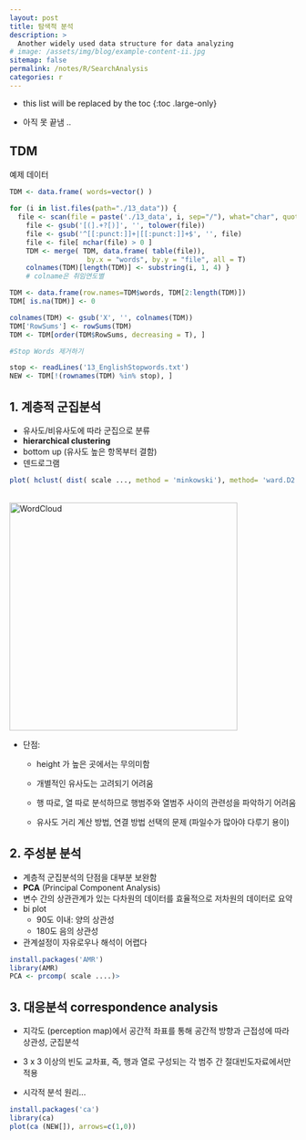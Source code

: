 ```yaml
---
layout: post
title: 탐색적 분석
description: >
  Another widely used data structure for data analyzing
# image: /assets/img/blog/example-content-ii.jpg
sitemap: false
permalink: /notes/R/SearchAnalysis
categories: r
---
```


* this list will be replaced by the toc
{:toc .large-only}


- 아직 못 끝냄 ..

## TDM

예제 데이터

```R
TDM <- data.frame( words=vector() )
   
for (i in list.files(path="./13_data")) {
  file <- scan(file = paste('./13_data', i, sep="/"), what="char", quote=NULL)
    file <- gsub('[(].+?[)]', '', tolower(file))
    file <- gsub('^[[:punct:]]+|[[:punct:]]+$', '', file)
    file <- file[ nchar(file) > 0 ]
    TDM <- merge( TDM, data.frame( table(file)),
                   by.x = "words", by.y = "file", all = T)
    colnames(TDM)[length(TDM)] <- substring(i, 1, 4) }
    # colname은 취임연도별

TDM <- data.frame(row.names=TDM$words, TDM[2:length(TDM)])
TDM[ is.na(TDM)] <- 0

colnames(TDM) <- gsub('X', '', colnames(TDM))
TDM['RowSums'] <- rowSums(TDM)
TDM <- TDM[order(TDM$RowSums, decreasing = T), ]

#Stop Words 제거하기

stop <- readLines('13_EnglishStopwords.txt')
NEW <- TDM[!(rownames(TDM) %in% stop), ]

```

## 1. 계층적 군집분석

- 유사도/비유사도에 따라 군집으로 분류
- **hierarchical clustering**
- bottom up (유사도 높은 항목부터 결함)
- 덴드로그램 

```R
plot( hclust( dist( scale ..., method = 'minkowski'), method= 'ward.D2'))
```

<br/><img src="../DataAnalytics/R/assets/dendrogram.png" alt="WordCloud" style="height: 400px; width: 400px;"/>

- 단점:
  - height 가 높은 곳에서는 무의미함 
  - 개별적인 유사도는 고려되기 어려움 

  - 행 따로, 열 따로 분석하므로 행범주와 열범주 사이의 관련성을 파악하기 어려움
  - 유사도 거리 계산 방법, 연결 방법 선택의 문제 (파일수가 많아야 다루기 용이)

## 2. 주성분 분석

- 계층적 군집분석의 단점을 대부분 보완함 
- **PCA** (Principal Component Analysis)
- 변수 간의 상관관계가 있는 다차원의 데이터를 효율적으로 저차원의 데이터로 요약
- bi plot
  - 90도 이내: 양의 상관성
  - 180도 음의 상관성
- 관계설정이 자유로우나 해석이 어렵다

```R
install.packages('AMR')
library(AMR)
PCA <- prcomp( scale ....)>
```

## 3. 대응분석 correspondence analysis 
- 지각도 (perception map)에서 공간적 좌표를 통해 공간적 방향과 근접성에 따라 상관성, 군집분석 

- 3 x 3 이상의 빈도 교차표, 즉, 행과 열로 구성되는 각 범주 간 절대빈도자료에서만 적용

- 시각적 분석 원리...

```R
install.packages('ca')
library(ca)
plot(ca (NEW[]), arrows=c(1,0))
```




